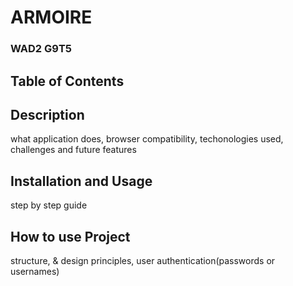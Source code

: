 <h1>ARMOIRE</h1>
<h3>WAD2 G9T5</h3>
<h2>Table of Contents</h2>

<h2>Description</h2>
<p> what application does, browser compatibility,  techonologies used, challenges and future features </p>

<h2>Installation and Usage</h2>
<p>step by step guide </p>

<h2>How to use Project</h2>
<p>structure, & design principles, user authentication(passwords or usernames)</p>
